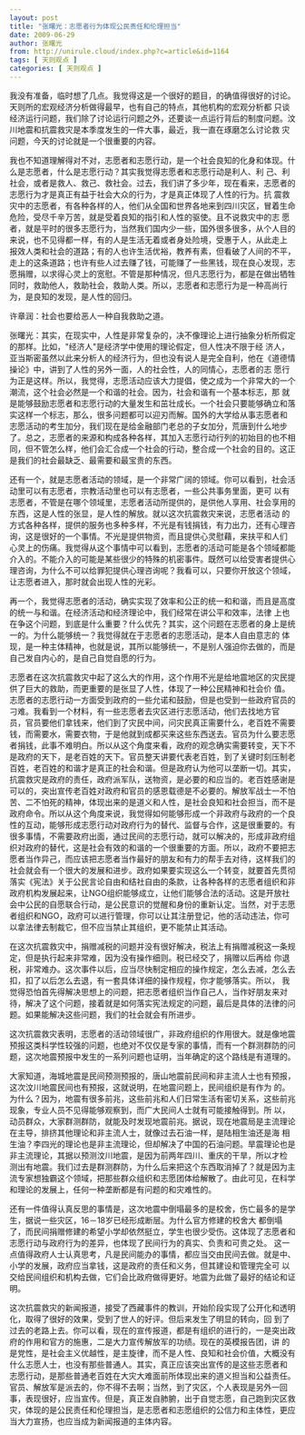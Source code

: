 ```yaml
---
layout: post
title: "张曙光：志愿者行为体现公民责任和伦理担当"
date: 2009-06-29
author: 张曙光
from: http://unirule.cloud/index.php?c=article&id=1164
tags: [ 天则观点 ]
categories: [ 天则观点 ]
---
```


<div class="article">
 <div class="body-text">
  <p align="left">
  </p>
  <p>
   我没有准备，临时想了几点。我觉得这是一个很好的题目，的确值得很好的讨论。天则所的宏观经济分析做得最早，也有自己的特点，其他机构的宏观分析都 只谈经济运行问题，我们除了讨论运行问题之外，还要谈一点运行背后的制度问题。汶川地震和抗震救灾是本季度发生的一件大事，最近，我一直在琢磨怎么讨论救 灾问题，今天的讨论就是一个很重要的内容。
  </p>
  <div>
  </div>
  <p>
   我也不知道理解得对不对，志愿者和志愿行动，是一个社会良知的化身和体现。什么是志愿者，什么是志愿行动？其实我觉得志愿者和志愿行动是利人、利 己、利社会，或者是救人、救己、救社会。过去，我们讲了多少年，现在看来，志愿者的志愿行为才是真正有益于社会大众的行为，才是真正体现了人性的行为。抗 震救灾中的志愿者，有各种各样的人，他们从全国和世界各地来到四川灾区，冒着生命危险，受尽千辛万苦，就是受着良知的指引和人性的驱使。且不说救灾中的志 愿者，就是平时的很多志愿行为，当然我们国内少一些，国外很多很多，从个人目的来说，也不见得都一样，有的人是生活无着或者身处险境，受惠于人，从此走上 报效人类和社会的道路；有的人也许生活优裕，教养有素，但看破了人间的不平，走上的这条道路；也许有些人过去赚了钱，可能赚了一些黑钱，现在良心发现，志 愿捐赠，以求得心灵上的宽慰。不管是那种情况，但凡志愿行为，都是在做出牺牲同时，救助他人，救助社会，救助人类。所以，志愿者和志愿行为是一种高尚行 为，是良知的发现，是人性的回归。
  </p>
  <div>
  </div>
  <div>
   许章润：社会也要给恶人一种自我救助之道。
  </div>
  <div>
  </div>
  <p>
   张曙光：其实，在现实中，人性是非常复杂的，决不像理论上进行抽象分析所假定的那样。比如，"经济人"是经济学中使用的理论假定，但人性决不限于经 济人，亚当斯密虽然以此来分析人的经济行为，但也没有说人是完全自利，他在《道德情操论》中，讲到了人性的另外一面，人的社会性，人的同情心，志愿者的志 愿行为正是这样。所以，我觉得，志愿活动应该大力提倡，使之成为一个非常大的一个潮流，这个社会必然是一个和谐的社会。因为，社会和谐有一个基本标志，那 就是能够鼓励志愿者和志愿行动的大量发生和茁壮成长。一个社会只要能够确立和落实这样一个标志，那么，很多问题都可以迎刃而解。国外的大学给从事志愿者和 志愿活动的考生加分，我们现在是给金融部门老总的子女加分，荒唐到什么地步了。总之，志愿者的来源和构成各种各样，其加入志愿行动行列的初始目的也不相 同，但不管怎么样，他们会汇合成一个社会的行动，整合成一个社会的目的。这正是我们的社会最缺乏、最需要和最宝贵的东西。
  </p>
  <div>
  </div>
  <p>
   还有一个，就是志愿者活动的领域，是一个非常广阔的领域。你可以看到，社会活动里可以有志愿者，宗教活动里也可以有志愿者，一些公共事务里面，更可 以有志愿者，不管是在哪个领域里，志愿者活动所提供的，是供他人享用、社会享用的东西，这是人性的张显，是人性的解放。就以这次抗震救灾来说，志愿者活动 的方式各种各样，提供的服务也多种多样，不光是有钱捐钱，有力出力，还有心理咨询，这是很好的一个事情。不光是提供物资，而且提供心灵慰藉，来扶平和人们 心灵上的伤痛。我觉得从这个事情中可以看到，志愿者的活动可能是各个领域都能介入的。不能介入的可能是某些很少的特殊的机密事件。既然可以给受害者提供心 理咨询，为什么不可以给罪犯提供心理咨询呢？我看可以，只要你开放这个领域，让志愿者进入，那时就会出现人性的光彩。
  </p>
  <div>
  </div>
  <p>
   再一个，我觉得志愿者的活动，确实实现了效率和公正的统一和和谐，而且是高度的统一与和谐。在经济活动和经济理论中，我们经常在讲公平和效率，法律 上也在争这个问题，到底是什么重要？什么优先？其实，这个问题在志愿者的身上是统一的。为什么能够统一？我觉得就在于志愿者的志愿活动，是本人自由意志的 体现，是一种主体精神，也就是说，其所以能够统一，不是别人强迫你去做的，而是自己发自内心的，是自己自觉自愿的行为。
  </p>
  <div>
  </div>
  <p>
   志愿者在这次抗震救灾中起了这么大的作用，这个作用不光是给地震地区的灾民提供了巨大的救助，而更重要的是张显了人性，体现了一种公民精神和社会价 值。志愿者的志愿行动一方面受到政府的一些允诺和鼓励，但是也受到一些政府官员的刁难。我看到一个材料，有一些志愿者去灾区进行志愿活动，他们去找地方官 员，官员要他们拿钱来，他们到了灾民中间，问灾民真正需要什么，老百姓不需要钱，而需要水，需要衣物，于是他就到成都买来这些东西送去。官员为什么要志愿 者捐钱，此事不难明白。所以从这个角度来看，政府的观念确实需要转变，天下不是政府的天下，是老百姓的天下。官员整天讲要代表老百姓，到了关键时刻压制老 百姓，老百姓的和谐才是真正的社会和谐。但是政府认为他可以垄断一切。其实，抗震救灾是政府的责任，政府派军队，送物资，是必要的和应当的。老百姓感谢是 可以的，突出宣传老百姓对政府和官员的感恩载德是不必要的。解放军战士一不怕苦、二不怕死的精神，体现出来的是道义和人性，是社会良知和社会担当，而不是 政府命令。所以从这个角度来说，我觉得如何能够形成一个非政府与政府的一个良性的互动，能够形成志愿行动对政府行为的替代、监督与合作，这是很重要的。有 很多事情，不需要政府出面，通过民间的志愿行动，就可以解决的，形成非政府组织对政府的替代，这是社会有效的和谐的一个很重要的方面。所以，政府不要把志 愿者当作异己，而应该把志愿者当作最好的朋友和有力的帮手去对待，这样我们的社会就会有一个很大的发展和进步。政府如果要实现这么一个转变，就要首先贯彻 落实《宪法》关于公民言论自由和结社自由的条款，让各种各样的志愿者组织和非政府机构发展起来，让NGO组织能够成立，让他们能够合法的活动。这是开放社 会中公民的自愿联合行动，是公民意识的觉醒和身份的重新认定。当然，对于志愿者组织和NGO，政府可以进行管理，你可以让其注册登记，他的活动违法，你可 以拿法律去制裁它，但不应当禁止其组织，更不能禁止其活动。
  </p>
  <div>
  </div>
  <p>
   在这次抗震救灾中，捐赠减税的问题并没有很好解决，税法上有捐赠减税这一条规定，但是执行起来非常难，因为没有操作细则。税已经交了，捐赠以后再给 你退税，非常难办。这次事件以后，应当尽快制定相应的操作规定，怎么去减，怎么去扣，扣了以后怎么去退，有一套具体详细的操作规程，你才能够落实。所以， 我觉得恐怕首先得解决思想上的问题，把志愿者组织当作自己人，当作好朋友来对待，解决了这个问题，接着就是如何落实宪法规定的问题，最后是具体的法律的问 题。如果能解决这些问题，我们的社会就会有所进步。
  </p>
  <div>
  </div>
  <div>
   这次抗震救灾表明，志愿者的活动领域很广，非政府组织的作用很大。就是像地震预报这类科学性较强的问题，也绝对不仅仅是专家的事情，而有一个群测群防的问题，这次地震预报中发生的一系列问题也证明，当年确定的这个路线是有道理的。
  </div>
  <div>
  </div>
  <p>
   大家知道，海城地震是民间预测预报的，唐山地震前民间和非主流人士也有预报，这次汶川地震民间也有预报，这就说明，在地震问题上，民间组织是有作为 的。为什么？因为，地震有很多前兆，这些前兆和人们日常生活有密切关系，这些前兆现象，专业人员不见得能够观察到，而广大民间人士就有可能接触得到。所 以，动员群众，大家群测群防，就能及时发现地震前兆。据说，现在地震局是主流理论在主导，排挤其他理论和非主流人士，就像过去石油一样，是陆相生油还是海 相生油？李四光的理论也是非主流理论，但却解决了中国的石油问题。旱震理论也是非主流理论，其据以预测汶川地震，是因为前两年四川、重庆的干旱，所以才检 测出有地震。我们过去是群测群防，为什么后来把这个东西取消掉了？就是因为主流专家想独霸这个领域，把那些群众组织和志愿团体给解散了。由此可见，在科学 和理论的发展上，任何一种垄断都是有问题的和灾难性的。
  </p>
  <div>
  </div>
  <p>
   还有一件值得认真反思的事情是，这次地震中倒塌最多的是校舍，伤亡最多的是学生，据说一些灾区，16－18岁已经形成断层。为什么官方修建的校舍大 都倒塌了，而民间捐赠修建的希望小学却依然挺立，学生也很少受伤。这体现了志愿者和志愿行动与政府行为的差异，也体现了民间行为的真实、负责和可贵之处。 这一点值得政府人士认真思考，凡是民间能办的事情，都应当交由民间去做。就是中、小学的发展，政府应当拿钱，这是政府的责任和义务，但其建设和管理完全可 以交给民间组织和机构去做，它们会比政府做得更好。地震为此做了最好的结论和证明。
  </p>
  <div>
  </div>
  <p>
   这次抗震救灾的新闻报道，接受了西藏事件的教训，开始阶段实现了公开化和透明化，取得了很好的效果，受到了世人的好评。但后来发生了明显的转向，回 到了过去的老路上去。你可以看，现在的宣传报道，都是有组织的进行的，一是突出政府的作用和官方的施惠，二是大力宣传解放军的功绩。现在的英模报告团，讲 的是党性，是社会主义优越性，是主旋律，而不是人性、良知和社会价值，大概没有什么志愿人士，也没有那些普通人。其实，真正应该突出宣传的是这些志愿者和 志愿行动，是那些普通老百姓在大灾大难面前所体现出来的道义担当和公益责任。官员、解放军是派去的，你不得不去啊；当然，到了灾区，个人表现是另外一回 事，表现很好，应当宣传。但是，真正发自肺腑，出于自觉志愿，自己跑到灾区救灾，体现的是公民责任和伦理担当，是志愿者和志愿组织的公信力和主体性，更应 当大力宣扬，也应当成为新闻报道的主体内容。
  </p>
 </div>
</div>

